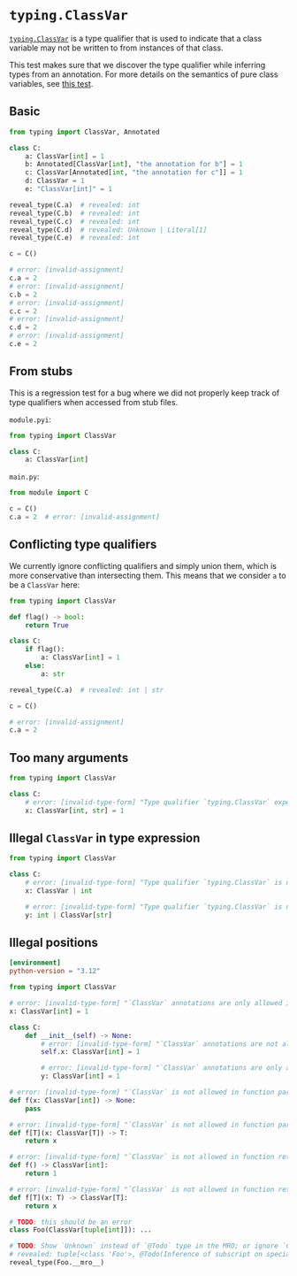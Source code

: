 # `typing.ClassVar`

[`typing.ClassVar`] is a type qualifier that is used to indicate that a class variable may not be
written to from instances of that class.

This test makes sure that we discover the type qualifier while inferring types from an annotation.
For more details on the semantics of pure class variables, see [this test](../attributes.md).

## Basic

```py
from typing import ClassVar, Annotated

class C:
    a: ClassVar[int] = 1
    b: Annotated[ClassVar[int], "the annotation for b"] = 1
    c: ClassVar[Annotated[int, "the annotation for c"]] = 1
    d: ClassVar = 1
    e: "ClassVar[int]" = 1

reveal_type(C.a)  # revealed: int
reveal_type(C.b)  # revealed: int
reveal_type(C.c)  # revealed: int
reveal_type(C.d)  # revealed: Unknown | Literal[1]
reveal_type(C.e)  # revealed: int

c = C()

# error: [invalid-assignment]
c.a = 2
# error: [invalid-assignment]
c.b = 2
# error: [invalid-assignment]
c.c = 2
# error: [invalid-assignment]
c.d = 2
# error: [invalid-assignment]
c.e = 2
```

## From stubs

This is a regression test for a bug where we did not properly keep track of type qualifiers when
accessed from stub files.

`module.pyi`:

```pyi
from typing import ClassVar

class C:
    a: ClassVar[int]
```

`main.py`:

```py
from module import C

c = C()
c.a = 2  # error: [invalid-assignment]
```

## Conflicting type qualifiers

We currently ignore conflicting qualifiers and simply union them, which is more conservative than
intersecting them. This means that we consider `a` to be a `ClassVar` here:

```py
from typing import ClassVar

def flag() -> bool:
    return True

class C:
    if flag():
        a: ClassVar[int] = 1
    else:
        a: str

reveal_type(C.a)  # revealed: int | str

c = C()

# error: [invalid-assignment]
c.a = 2
```

## Too many arguments

```py
from typing import ClassVar

class C:
    # error: [invalid-type-form] "Type qualifier `typing.ClassVar` expected exactly 1 argument, got 2"
    x: ClassVar[int, str] = 1
```

## Illegal `ClassVar` in type expression

```py
from typing import ClassVar

class C:
    # error: [invalid-type-form] "Type qualifier `typing.ClassVar` is not allowed in type expressions (only in annotation expressions)"
    x: ClassVar | int

    # error: [invalid-type-form] "Type qualifier `typing.ClassVar` is not allowed in type expressions (only in annotation expressions)"
    y: int | ClassVar[str]
```

## Illegal positions

```toml
[environment]
python-version = "3.12"
```

```py
from typing import ClassVar

# error: [invalid-type-form] "`ClassVar` annotations are only allowed in class-body scopes"
x: ClassVar[int] = 1

class C:
    def __init__(self) -> None:
        # error: [invalid-type-form] "`ClassVar` annotations are not allowed for non-name targets"
        self.x: ClassVar[int] = 1

        # error: [invalid-type-form] "`ClassVar` annotations are only allowed in class-body scopes"
        y: ClassVar[int] = 1

# error: [invalid-type-form] "`ClassVar` is not allowed in function parameter annotations"
def f(x: ClassVar[int]) -> None:
    pass

# error: [invalid-type-form] "`ClassVar` is not allowed in function parameter annotations"
def f[T](x: ClassVar[T]) -> T:
    return x

# error: [invalid-type-form] "`ClassVar` is not allowed in function return type annotations"
def f() -> ClassVar[int]:
    return 1

# error: [invalid-type-form] "`ClassVar` is not allowed in function return type annotations"
def f[T](x: T) -> ClassVar[T]:
    return x

# TODO: this should be an error
class Foo(ClassVar[tuple[int]]): ...

# TODO: Show `Unknown` instead of `@Todo` type in the MRO; or ignore `ClassVar` and show the MRO as if `ClassVar` was not there
# revealed: tuple[<class 'Foo'>, @Todo(Inference of subscript on special form), <class 'object'>]
reveal_type(Foo.__mro__)
```

[`typing.classvar`]: https://docs.python.org/3/library/typing.html#typing.ClassVar
